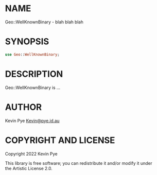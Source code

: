 NAME
====

Geo::WellKnownBinary - blah blah blah

SYNOPSIS
========

```raku
use Geo::WellKnownBinary;
```

DESCRIPTION
===========

Geo::WellKnownBinary is ...

AUTHOR
======

Kevin Pye <Kevin@pye.id.au>

COPYRIGHT AND LICENSE
=====================

Copyright 2022 Kevin Pye

This library is free software; you can redistribute it and/or modify it under the Artistic License 2.0.

